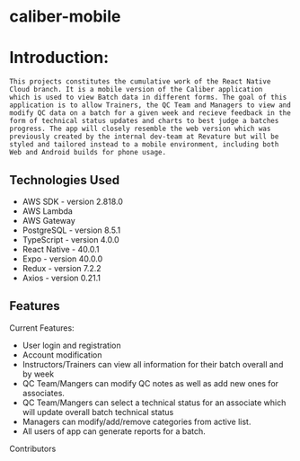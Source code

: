 # caliber-mobile

# Introduction:
    This projects constitutes the cumulative work of the React Native Cloud branch. It is a mobile version of the Caliber application
    which is used to view Batch data in different forms. The goal of this application is to allow Trainers, the QC Team and Managers to view and modify QC data on a batch for a given week and recieve feedback in the form of technical status updates and charts to best judge a batches progress. The app will closely resemble the web version which was previously created by the internal dev-team at Revature but will be styled and tailored instead to a mobile environment, including both Web and Android builds for phone usage.

## Technologies Used
* AWS SDK - version 2.818.0
* AWS Lambda
* AWS Gateway
* PostgreSQL - version 8.5.1
* TypeScript - version 4.0.0
* React Native - 40.0.1
* Expo - version 40.0.0
* Redux - version 7.2.2
* Axios - version 0.21.1

## Features
Current Features:
* User login and registration
* Account modification
* Instructors/Trainers can view all information for their batch overall and by week
* QC Team/Mangers can modify QC notes as well as add new ones for associates.
* QC Team/Mangers can select a technical status for an associate which will update overall batch technical status
* Managers can modify/add/remove categories from active list.
* All users of app can generate reports for a batch.


Contributors
